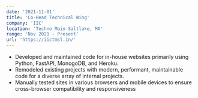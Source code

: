 ```yaml
---
date: '2021-11-01'
title: 'Co-Head Technical Wing'
company: 'IIC'
location: 'Techno Main Saltlake, MA'
range: 'Nov 2021 - Present'
url: 'https://iictmsl.in/'
---
```


- Developed and maintained code for in-house websites primarily using Python, FastAPI, MonogoDB, and Heroku.
- Remodeled existing projects with modern, performant, maintainable code for a diverse array of internal projects.
- Manually tested sites in various browsers and mobile devices to ensure cross-browser compatibility and responsiveness
<!-- - Communicate with multi-disciplinary teams of engineers, designers, and clients on a daily basis -->
